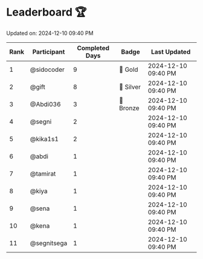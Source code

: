 # Leaderboard 🏆

Updated on: 2024-12-10 09:40 PM

| Rank | Participant       | Completed Days | Badge      | Last Updated         |
|------|-------------------|----------------|------------|----------------------|
| 1    | @sidocoder        | 9              | 🏅 Gold     | 2024-12-10 09:40 PM |
| 2    | @gift             | 8              | 🥈 Silver   | 2024-12-10 09:40 PM |
| 3    | @Abdi036          | 3              | 🥉 Bronze   | 2024-12-10 09:40 PM |
| 4    | @segni            | 2              |            | 2024-12-10 09:40 PM |
| 5    | @kika1s1          | 2              |            | 2024-12-10 09:40 PM |
| 6    | @abdi             | 1              |            | 2024-12-10 09:40 PM |
| 7    | @tamirat          | 1              |            | 2024-12-10 09:40 PM |
| 8    | @kiya             | 1              |            | 2024-12-10 09:40 PM |
| 9    | @sena             | 1              |            | 2024-12-10 09:40 PM |
| 10   | @kena             | 1              |            | 2024-12-10 09:40 PM |
| 11   | @segnitsega       | 1              |            | 2024-12-10 09:40 PM |
